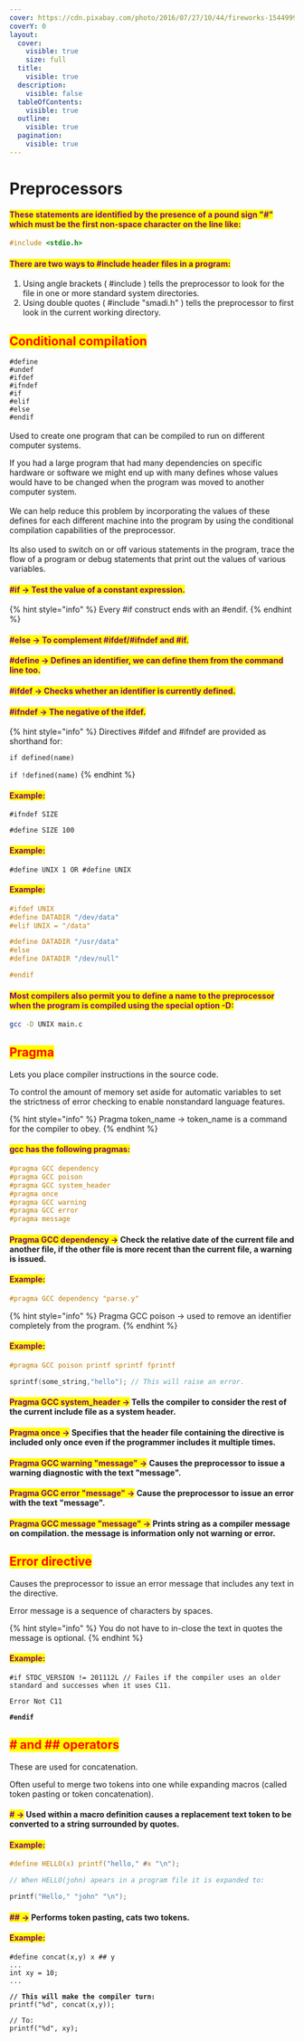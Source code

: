 ```yaml
---
cover: https://cdn.pixabay.com/photo/2016/07/27/10/44/fireworks-1544999_1280.jpg
coverY: 0
layout:
  cover:
    visible: true
    size: full
  title:
    visible: true
  description:
    visible: false
  tableOfContents:
    visible: true
  outline:
    visible: true
  pagination:
    visible: true
---
```


# Preprocessors

#### <mark style="color:purple;">These statements are identified by the presence of a pound sign "#" which must be the first non-space character on the line like:</mark>

```c
#include <stdio.h>
```

#### <mark style="color:purple;">There are two ways to #include header files in a program:</mark>

1. Using angle brackets ( #include ) tells the preprocessor to look for the file in one or more standard system directories.
2. Using double quotes ( #include "smadi.h" ) tells the preprocessor to first look in the current working directory.

## <mark style="color:red;">Conditional compilation</mark>

`#define`\
`#undef`\
`#ifdef`\
`#ifndef`\
`#if`\
`#elif`\
`#else`\
`#endif`\
\
Used to create one program that can be compiled to run on different computer systems.&#x20;

If you had a large program that had many dependencies on specific hardware or software we might end up with many defines whose values would have to be changed when the program was moved to another computer system.\
\
We can help reduce this problem by incorporating the values of these defines for each different machine into the program by using the conditional compilation capabilities of the preprocessor.\
\
Its also used to switch on or off various statements in the program, trace the flow of a program or debug statements that print out the values of various variables.

#### <mark style="color:purple;">#if → Test the value of a constant expression.</mark>

{% hint style="info" %}
Every #if construct ends with an #endif.
{% endhint %}

#### <mark style="color:purple;">#else → To complement #ifdef/#ifndef and #if.</mark>

#### <mark style="color:purple;">#define → Defines an identifier, we can define them from the command line too.</mark>

#### <mark style="color:purple;">#ifdef → Checks whether an identifier is currently defined.</mark>

#### <mark style="color:purple;">#ifndef → The negative of the ifdef.</mark>

{% hint style="info" %}
Directives #ifdef and #ifndef are provided as shorthand for:

`if defined(name)`

`if !defined(name)`
{% endhint %}

#### <mark style="color:purple;">Example:</mark>

`#ifndef SIZE`

`#define SIZE 100`

#### <mark style="color:purple;">Example:</mark>

`#define UNIX 1 OR #define UNIX`

#### <mark style="color:purple;">Example:</mark>

```c
#ifdef UNIX
#define DATADIR "/dev/data"
#elif UNIX = "/data"

#define DATADIR "/usr/data"
#else
#define DATADIR "/dev/null"

#endif
```

#### <mark style="color:purple;">Most compilers also permit you to define a name to the preprocessor when the program is compiled using the special option -D:</mark>

```bash
gcc -D UNIX main.c
```

## <mark style="color:red;">Pragma</mark>

Lets you place compiler instructions in the source code.&#x20;

To control the amount of memory set aside for automatic variables to set the strictness of error checking to enable nonstandard language features.

{% hint style="info" %}
Pragma token\_name → token\_name is a command for the compiler to obey.
{% endhint %}

#### <mark style="color:purple;">gcc has the following pragmas:</mark>

```c
#pragma GCC dependency
#pragma GCC poison
#pragma GCC system_header
#pragma once
#pragma GCC warning
#pragma GCC error
#pragma message
```

#### <mark style="color:purple;">Pragma GCC dependency →</mark> Check the relative date of the current file and another file, if the other file is more recent than the current file, a warning is issued.

#### <mark style="color:purple;">Example:</mark>

```c
#pragma GCC dependency "parse.y"
```

{% hint style="info" %}
Pragma GCC poison → used to remove an identifier completely from the program.
{% endhint %}

#### <mark style="color:purple;">Example:</mark>

```c
#pragma GCC poison printf sprintf fprintf

sprintf(some_string,"hello"); // This will raise an error.
```

#### <mark style="color:purple;">Pragma GCC system\_header →</mark> Tells the compiler to consider the rest of the current include file as a system header.

#### <mark style="color:purple;">Pragma once →</mark> Specifies that the header file containing the directive is included only once even if the programmer includes it multiple times.

#### <mark style="color:purple;">Pragma GCC warning "message" →</mark> Causes the preprocessor to issue a warning diagnostic with the text "message".

#### <mark style="color:purple;">Pragma GCC error "message" →</mark> Cause the preprocessor to issue an error with the text "message".

#### <mark style="color:purple;">Pragma GCC message "message" →</mark> Prints string as a compiler message on compilation. the message is information only not warning or error.

## <mark style="color:red;">Error directive</mark>

Causes the preprocessor to issue an error message that includes any text in the directive.&#x20;

Error message is a sequence of characters by spaces.

{% hint style="info" %}
You do not have to in-close the text in quotes the message is optional.
{% endhint %}

#### <mark style="color:purple;">Example:</mark>

<pre class="language-c" data-overflow="wrap"><code class="lang-c">#if STDC_VERSION != 201112L // Failes if the compiler uses an older standard and successes when it uses C11.

Error Not C11

<strong>#endif
</strong></code></pre>

## <mark style="color:red;"># and ## operators</mark>

These are used for concatenation.&#x20;

Often useful to merge two tokens into one while expanding macros (called token pasting or token concatenation).

#### <mark style="color:purple;"># →</mark> Used within a macro definition causes a replacement text token to be converted to a string surrounded by quotes.

#### <mark style="color:purple;">Example:</mark>

```c
#define HELLO(x) printf("hello," #x "\n");

// When HELLO(john) apears in a program file it is expanded to:

printf("Hello," "john" "\n");
```

#### <mark style="color:purple;">## →</mark> Performs token pasting, cats two tokens.

#### <mark style="color:purple;">Example:</mark>

<pre class="language-c"><code class="lang-c">#define concat(x,y) x ## y
...
int xy = 10;
...

<strong>// This will make the compiler turn:
</strong>printf("%d", concat(x,y));

// To: 
printf("%d", xy);
</code></pre>
